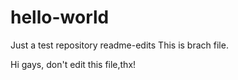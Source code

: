 # hello-world
Just a test repository
readme-edits
This is brach file.

Hi gays, don't edit this file,thx!

